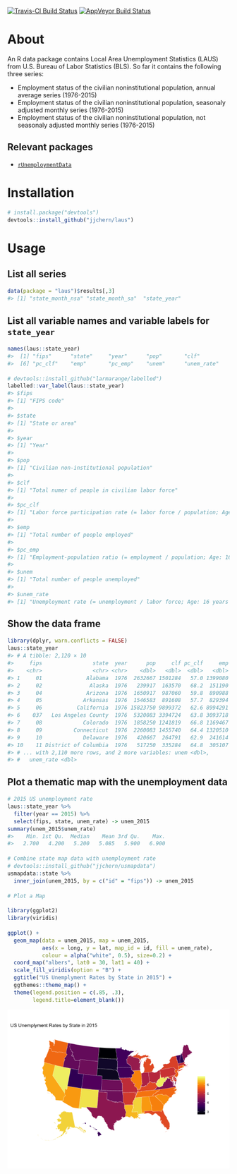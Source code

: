 
<!-- README.md is generated from README.Rmd. Please edit that file -->
[![Travis-CI Build Status](https://travis-ci.org/jjchern/laus.svg?branch=master)](https://travis-ci.org/jjchern/laus) [![AppVeyor Build Status](https://ci.appveyor.com/api/projects/status/github/jjchern/laus?branch=master&svg=true)](https://ci.appveyor.com/project/jjchern/laus)

About
=====

An R data package contains Local Area Unemployment Statistics (LAUS) from U.S. Bureau of Labor Statistics (BLS). So far it contains the following three series:

-   Employment status of the civilian noninstitutional population, annual average series (1976-2015)
-   Employment status of the civilian noninstitutional population, seasonaly adjusted monthly series (1976-2015)
-   Employment status of the civilian noninstitutional population, not seasonaly adjusted monthly series (1976-2015)

Relevant packages
-----------------

-   [`rUnemploymentData`](https://github.com/trulia/rUnemploymentData/)

Installation
============

``` r
# install.package("devtools")
devtools::install_github("jjchern/laus")
```

Usage
=====

List all series
---------------

``` r
data(package = "laus")$results[,3]
#> [1] "state_month_nsa" "state_month_sa"  "state_year"
```

List all variable names and variable labels for `state_year`
------------------------------------------------------------

``` r
names(laus::state_year)
#>  [1] "fips"      "state"     "year"      "pop"       "clf"      
#>  [6] "pc_clf"    "emp"       "pc_emp"    "unem"      "unem_rate"

# devtools::install_github("larmarange/labelled")
labelled::var_label(laus::state_year)
#> $fips
#> [1] "FIPS code"
#> 
#> $state
#> [1] "State or area"
#> 
#> $year
#> [1] "Year"
#> 
#> $pop
#> [1] "Civilian non-institutional population"
#> 
#> $clf
#> [1] "Total numer of people in civilian labor force"
#> 
#> $pc_clf
#> [1] "Labor force participation rate (= labor force / population; Age: 16 years and over)"
#> 
#> $emp
#> [1] "Total number of people employed"
#> 
#> $pc_emp
#> [1] "Employment-population ratio (= employment / population; Age: 16 years and over)"
#> 
#> $unem
#> [1] "Total number of people unemployed"
#> 
#> $unem_rate
#> [1] "Unemployment rate (= unemployment / labor force; Age: 16 years and over)"
```

Show the data frame
-------------------

``` r
library(dplyr, warn.conflicts = FALSE)
laus::state_year
#> # A tibble: 2,120 × 10
#>     fips                state  year      pop     clf pc_clf     emp pc_emp
#>    <chr>                <chr> <chr>    <dbl>   <dbl>  <dbl>   <dbl>  <dbl>
#> 1     01              Alabama  1976  2632667 1501284   57.0 1399080   53.1
#> 2     02               Alaska  1976   239917  163570   68.2  151190   63.0
#> 3     04              Arizona  1976  1650917  987060   59.8  890988   54.0
#> 4     05             Arkansas  1976  1546583  891608   57.7  829394   53.6
#> 5     06           California  1976 15823750 9899372   62.6 8994291   56.8
#> 6    037   Los Angeles County  1976  5320083 3394724   63.8 3093718   58.2
#> 7     08             Colorado  1976  1858250 1241819   66.8 1169467   62.9
#> 8     09          Connecticut  1976  2260083 1455740   64.4 1320510   58.4
#> 9     10             Delaware  1976   420667  264791   62.9  241614   57.4
#> 10    11 District of Columbia  1976   517250  335284   64.8  305107   59.0
#> # ... with 2,110 more rows, and 2 more variables: unem <dbl>,
#> #   unem_rate <dbl>
```

Plot a thematic map with the unemployment data
----------------------------------------------

``` r
# 2015 US unemployment rate
laus::state_year %>% 
  filter(year == 2015) %>% 
  select(fips, state, unem_rate) -> unem_2015
summary(unem_2015$unem_rate)
#>    Min. 1st Qu.  Median    Mean 3rd Qu.    Max. 
#>   2.700   4.200   5.200   5.085   5.900   6.900

# Combine state map data with unemployment rate
# devtools::install_github("jjchern/usmapdata")
usmapdata::state %>% 
  inner_join(unem_2015, by = c("id" = "fips")) -> unem_2015

# Plot a Map

library(ggplot2)
library(viridis)

ggplot() +
  geom_map(data = unem_2015, map = unem_2015,
           aes(x = long, y = lat, map_id = id, fill = unem_rate),
           colour = alpha("white", 0.5), size=0.2) +
  coord_map("albers", lat0 = 30, lat1 = 40) +
  scale_fill_viridis(option = "B") +
  ggtitle("US Unemplyment Rates by State in 2015") +
  ggthemes::theme_map() +
  theme(legend.position = c(.85, .3),
        legend.title=element_blank())
```

![](README-unem-2015-map-1.png)
